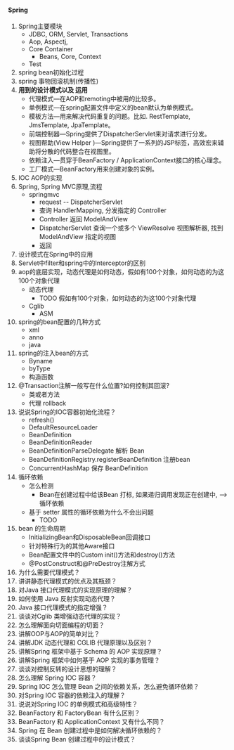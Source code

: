 #### Spring
1. Spring主要模块
    - JDBC, ORM, Servlet, Transactions
    - Aop, Aspectj, 
    - Core Container
        - Beans, Core, Context
    - Test
1. spring bean初始化过程
2. spring 事物回滚机制(传播性) 
3. **用到的设计模式以及 运用**
    - 代理模式—在AOP和remoting中被用的比较多。
    - 单例模式—在spring配置文件中定义的bean默认为单例模式。
    - 模板方法—用来解决代码重复的问题。比如. RestTemplate, JmsTemplate, JpaTemplate。
    - 前端控制器—Spring提供了DispatcherServlet来对请求进行分发。
    - 视图帮助(View Helper )—Spring提供了一系列的JSP标签，高效宏来辅助将分散的代码整合在视图里。
    - 依赖注入—贯穿于BeanFactory / ApplicationContext接口的核心理念。
    - 工厂模式—BeanFactory用来创建对象的实例。
4. IOC AOP的实现
5. Spring, Spring MVC原理,流程
    - springmvc
        - request -- DispatcherServlet
        - 查询 HandlerMapping, 分发指定的 Controller
        - Controller 返回 ModelAndView
        - DispatcherServlet 查询一个或多个 ViewResolve 视图解析器, 找到 ModelAndView 指定的视图
        - 返回
6. 设计模式在Spring中的应用
7. Servlet中filter和spring中的Interceptor的区别 
8. aop的底层实现，动态代理是如何动态，假如有100个对象，如何动态的为这100个对象代理
    - 动态代理
        - TODO 假如有100个对象，如何动态的为这100个对象代理
    - Cglib
        - ASM
9. spring的bean配置的几种方式
    - xml
    - anno
    - java
10. spring的注入bean的方式
    - Byname
    - byType
    - 构造函数
11. @Transaction注解一般写在什么位置?如何控制其回滚?
    - 类或者方法
    - 代理 rollback
12. 说说Spring的IOC容器初始化流程？
    - refresh()
    - DefaultResourceLoader
    - BeanDefinition
    - BeanDefinitionReader
    - BeanDefinitionParseDelegate 解析 Bean 
    - BeanDefinitionRegistry.registerBeanDefinition 注册bean
    - ConcurrentHashMap  保存 BeanDefinition
13. 循环依赖
    - 怎么检测
        - Bean在创建过程中给该Bean 打标, 如果递归调用发现正在创建中, --> 循环依赖
    - 基于 setter 属性的循环依赖为什么不会出问题
        - TODO
14. bean 的生命周期
    - InitializingBean和DisposableBean回调接口
    - 针对特殊行为的其他Aware接口
    - Bean配置文件中的Custom init()方法和destroy()方法
    - @PostConstruct和@PreDestroy注解方式
1. 为什么需要代理模式？
1. 讲讲静态代理模式的优点及其瓶颈？
1. 对Java 接口代理模式的实现原理的理解？
1. 如何使用 Java 反射实现动态代理？
1. Java 接口代理模式的指定增强？
1. 谈谈对Cglib 类增强动态代理的实现？
1. 怎么理解面向切面编程的切面？
1. 讲解OOP与AOP的简单对比？
1. 讲解JDK 动态代理和 CGLIB 代理原理以及区别？
1. 讲解Spring 框架中基于 Schema 的 AOP 实现原理？
1. 讲解Spring 框架中如何基于 AOP 实现的事务管理？
1. 谈谈对控制反转的设计思想的理解？
1. 怎么理解 Spring IOC 容器？
1. Spring IOC 怎么管理 Bean 之间的依赖关系，怎么避免循环依赖？
1. 对Spring IOC 容器的依赖注入的理解？
1. 说说对Spring IOC 的单例模式和高级特性？
1. BeanFactory 和 FactoryBean 有什么区别？
1. BeanFactory 和 ApplicationContext 又有什么不同？
1. Spring 在 Bean 创建过程中是如何解决循环依赖的？
1. 谈谈Spring Bean 创建过程中的设计模式？